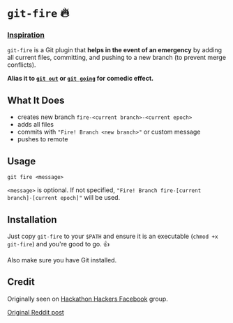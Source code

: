 # `git-fire` 🔥

### [Inspiration](https://www.reddit.com/r/ProgrammerHumor/comments/3nc531/in_case_of_fire/)

`git-fire` is a Git plugin that **helps in the event of an emergency** by adding all current files, committing, and pushing to a new branch (to prevent merge conflicts).

**Alias it to [`git out`](https://np.reddit.com/r/ProgrammerHumor/comments/3nc531/in_case_of_fire/cvmxnv1) or [`git going`](https://np.reddit.com/r/ProgrammerHumor/comments/3nc531/in_case_of_fire/cvmsajb) for comedic effect.**

## What It Does

- creates new branch `fire-<current branch>-<current epoch>`
- adds all files
- commits with `"Fire! Branch <new branch>"` or custom message
- pushes to remote

## Usage

`git fire <message>`

`<message>` is optional. If not specified, `"Fire! Branch fire-[current branch]-[current epoch]"` will be used.

## Installation

Just copy `git-fire` to your `$PATH` and ensure it is an executable (`chmod +x git-fire`) and you're good to go. 👍

Also make sure you have Git installed.

## Credit

Originally seen on [Hackathon Hackers Facebook](https://www.facebook.com/groups/hackathonhackers) group.

[Original Reddit post](https://www.reddit.com/r/ProgrammerHumor/comments/3nc531/in_case_of_fire/)
